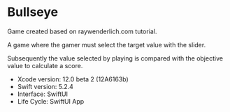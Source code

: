 # Bullseye
Game created based on raywenderlich.com tutorial.

A game where the gamer must select the target value with the slider.

Subsequently the value selected by playing is compared with the objective value to calculate a score.

- Xcode version: 12.0 beta 2 (12A6163b)
- Swift version: 5.2.4
- Interface: SwiftUI
- Life Cycle: SwiftUI App
